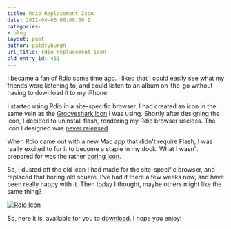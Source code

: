 ```yaml
---
title: Rdio Replacement Icon
date: 2012-04-06 00:00:00 Z
categories:
- blog
layout: post
author: patdryburgh
url_title: rdio-replacement-icon
old_entry_id: 451
---
```


I became a fan of [Rdio](http://rdio.com) some time ago. I liked that I could easily see what my friends were listening to, and could listen to an album on-the-go without having to download it to my iPhone.

I started using Rdio in a site-specific browser. I had created an icon in the same vein as the [Grooveshark icon](http://patdryburgh.com/blog/grooveshark-ssb-icon/) I was using. Shortly after designing the icon, I decided to uninstall flash, rendering my Rdio browser useless. The icon I designed was [never released](http://dribbble.com/shots/55139-Unauthorized-Rdio-Icon).

When Rdio came out with a new Mac app that didn't require Flash, I was really excited to for it to become a staple in my dock. What I wasn't prepared for was the rather [boring icon](http://cl.ly/0P2I0I393J2Z1L0O410G).

So, I dusted off the old icon I had made for the site-specific browser, and replaced that boring old square. I've had it there a few weeks now, and have been really happy with it. Then today I thought, maybe others might like the same thing?

<a href="http://cl.ly/FcSX"><img src="{{ site.url }}/images/uploads/rdioadbig.jpg" alt="Rdio Icon" /></a>

So, here it is, available for you to [download](http://cl.ly/FcSX). I hope you enjoy!